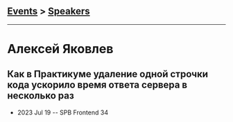 ## [Events](../README.md) > [Speakers](../speakers.md)
---

# Алексей Яковлев

## Как в Практикуме удаление одной строчки кода ускорило время ответа сервера в несколько раз
- 2023 Jul 19 -- SPB Frontend 34    
